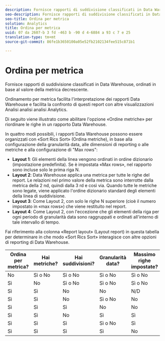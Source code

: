 ```yaml
---
description: Fornisce rapporti di suddivisione classificati in Data Warehouse, ordinati in base al valore della metrica decrescente.
seo-description: Fornisce rapporti di suddivisione classificati in Data Warehouse, ordinati in base al valore della metrica decrescente.
seo-title: Ordina per metrica
solution: Analytics
title: Ordina per metrica
uuid: 07 da 2607-b 3 fd -463 b -90 d 4-6884 a 93 c 7 e 25
translation-type: tm+mt
source-git-commit: 86fe1b3650100a05e52fb2102134fee515c871b1

---
```



# Ordina per metrica

Fornisce rapporti di suddivisione classificati in Data Warehouse, ordinati in base al valore della metrica decrescente.

Ordinamento per metrica facilita l'interpretazione dei rapporti Data Warehouse e facilita la confronto di questi report con altre visualizzazioni Analisi analisi analisi Analytics.

Di seguito viene illustrato come abilitare l'opzione «Ordine metriche» per riordinare le righe in un rapporto Data Warehouse.

In quattro modi possibili, i rapporti Data Warehouse possono essere organizzati con «Sort Rics Sort» (Ordina metriche), in base alla configurazione della granularità data, alle dimensioni di reporting o alle metriche e alla configurazione di "Max rows":

* **Layout 1**: Gli elementi della linea vengono ordinati in ordine dizionario (impostazione predefinita). Se è impostata «Max rows», nel rapporto sono incluse solo le prima riga N.
* **Layout 2**: Data Warehouse applica una metrica per tutte le righe del report. Le relazioni nel primo valore della metrica sono interrotte dalla metrica della 2 nd, quindi dalla 3 rd e così via. Quando tutte le metriche sono legate, viene applicato l'ordine dizionario standard degli elementi della linea di suddivisione.
* **Layout 3**: Come Layout 2, con solo le righe N superiore (cioè il numero impostato in «max rows») che viene restituito nel report.
* **Layout 4**: Come Layout 2, con l'eccezione che gli elementi della riga per ogni periodo di granularità data sono raggruppati e ordinati all'interno di tale intervallo di tempo.

Fai riferimento alla colonna «Report layout» (Layout report) in questa tabella per determinare in che modo «Sort Rics Sort» interagisce con altre opzioni di reporting di Data Warehouse.

| Ordina per metrica? | Hai metriche? | Hai suddivisioni? | Granularità data? | Massimo righe impostate? | Layout report |
|---|---|---|---|---|---|
| No | Sì o No | Sì o No | Sì o No | Sì o No | 1 |
| Sì | No | Sì o No | Sì o No | Sì o No | 1 |
| Sì | Sì | No | No | N/D | 1 |
| Sì | Sì | No | Sì o No | No | 1 |
| Sì | Sì | Sì | No | No | 2 |
| Sì | Sì | No | Sì | Sì | 3 |
| Sì | Sì | Sì | Sì o No | Sì | 3 |
| Sì | Sì | Sì | Sì | No | 4 |

